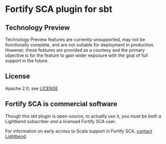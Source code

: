 # Fortify SCA plugin for sbt

## Technology Preview

Technology Preview features are currently unsupported, may not be
functionally complete, and are not suitable for deployment in
production.  However, these features are provided as a courtesy and
the primary objective is for the feature to gain wider exposure with
the goal of full support in the future.

## License

Apache 2.0; see [LICENSE](LICENSE)

## Fortify SCA is commercial software

Though this sbt plugin is open-source, to actually _use_ it, you must
be _both_ a Lightbend subscriber _and_ a licensed Fortify SCA user.

For information on early access to Scala support in Fortify SCA,
[contact Lightbend](https://info.lightbend.com/TRL-20XX-HP-Fortify-Access_RES-LP.html).

